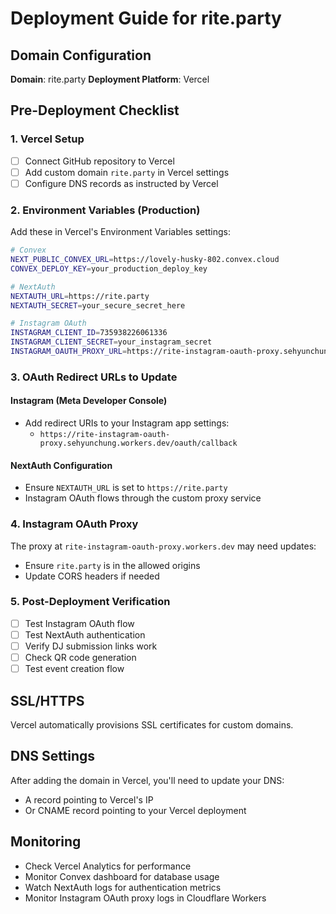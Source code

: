 # Deployment Guide for rite.party

## Domain Configuration

**Domain**: rite.party
**Deployment Platform**: Vercel

## Pre-Deployment Checklist

### 1. Vercel Setup
- [ ] Connect GitHub repository to Vercel
- [ ] Add custom domain `rite.party` in Vercel settings
- [ ] Configure DNS records as instructed by Vercel

### 2. Environment Variables (Production)
Add these in Vercel's Environment Variables settings:

```bash
# Convex
NEXT_PUBLIC_CONVEX_URL=https://lovely-husky-802.convex.cloud
CONVEX_DEPLOY_KEY=your_production_deploy_key

# NextAuth
NEXTAUTH_URL=https://rite.party
NEXTAUTH_SECRET=your_secure_secret_here

# Instagram OAuth
INSTAGRAM_CLIENT_ID=735938226061336
INSTAGRAM_CLIENT_SECRET=your_instagram_secret
INSTAGRAM_OAUTH_PROXY_URL=https://rite-instagram-oauth-proxy.sehyunchung.workers.dev
```

### 3. OAuth Redirect URLs to Update

#### Instagram (Meta Developer Console)
- Add redirect URIs to your Instagram app settings:
  - `https://rite-instagram-oauth-proxy.sehyunchung.workers.dev/oauth/callback`

#### NextAuth Configuration
- Ensure `NEXTAUTH_URL` is set to `https://rite.party`
- Instagram OAuth flows through the custom proxy service

### 4. Instagram OAuth Proxy
The proxy at `rite-instagram-oauth-proxy.workers.dev` may need updates:
- Ensure `rite.party` is in the allowed origins
- Update CORS headers if needed

### 5. Post-Deployment Verification
- [ ] Test Instagram OAuth flow
- [ ] Test NextAuth authentication
- [ ] Verify DJ submission links work
- [ ] Check QR code generation
- [ ] Test event creation flow

## SSL/HTTPS
Vercel automatically provisions SSL certificates for custom domains.

## DNS Settings
After adding the domain in Vercel, you'll need to update your DNS:
- A record pointing to Vercel's IP
- Or CNAME record pointing to your Vercel deployment

## Monitoring
- Check Vercel Analytics for performance
- Monitor Convex dashboard for database usage
- Watch NextAuth logs for authentication metrics
- Monitor Instagram OAuth proxy logs in Cloudflare Workers
